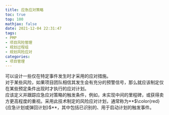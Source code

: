 ```yaml
---
title: 应急应对策略
toc: true
top: 100
mathjax: false
date: 2021-12-04 22:31:47
tags:
- PMP
- 项目风险管理
- 规划过程组
- 规划风险应对
categories:
- 项目管理
---
```

可以设计一些仅在特定事件发生时才采用的应对措施。  
对于某些风险，如果项目团队相信其发生会有充分的预警信号，那么就应该制定仅在某些预定条件出现时才执行的应对计划。  
应该定义并跟踪应急应对策略的触发条件，例如，未实现中间的里程碑，或获得卖方更高程度的重视。采用此技术制定的风险应对计划，通常称为**$\color{red}{应急计划或弹回计划}$**，其中包括已识别的、用于启动计划的触发事件。
